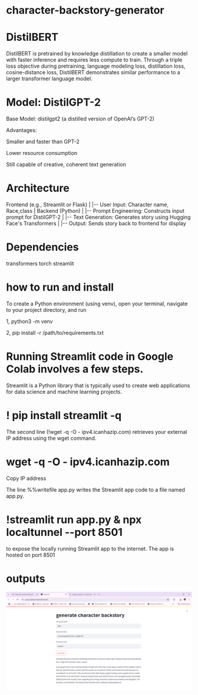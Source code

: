 # character-backstory-generator
# DistilBERT
DistilBERT is pretrained by knowledge distillation to create a smaller model with faster inference and requires less compute to train. Through a triple loss objective during pretraining, language modeling loss, distillation loss, cosine-distance loss, DistilBERT demonstrates similar performance to a larger transformer language model.

# Model: DistilGPT-2
Base Model: distilgpt2 (a distilled version of OpenAI’s GPT-2)

Advantages:

Smaller and faster than GPT-2

Lower resource consumption

Still capable of creative, coherent text generation

# Architecture


Frontend (e.g., Streamlit or Flask)
   |
   |-- User Input: Character name, Race,class
   |
Backend (Python)
   |
   |-- Prompt Engineering: Constructs input prompt for DistilGPT-2
   |
   |-- Text Generation: Generates story using Hugging Face's Transformers
   |
   |-- Output: Sends story back to frontend for display


# Dependencies
transformers
torch
streamlit


# how to run and install 
To create a Python environment (using venv), open your terminal, navigate to your project directory, and run 

1, python3 -m venv

2, pip install -r /path/to/requirements.txt

# Running Streamlit code in Google Colab involves a few steps.

Streamlit is a Python library that is typically used to create web applications for data science and machine learning projects.

# ! pip install streamlit -q
The second line (!wget -q -O - ipv4.icanhazip.com) retrieves your external IP address using the wget command.

# wget -q -O - ipv4.icanhazip.com

Copy IP address

The line %%writefile app.py writes the Streamlit app code to a file named app.py.
# !streamlit run app.py & npx localtunnel --port 8501
to expose the locally running Streamlit app to the internet. The app is hosted on port 8501

# outputs
![output image](https://github.com/nagasai5124/character-backstory-generator/blob/main/Streamlit%20-%20Google%20Chrome%204_9_2025%206_18_26%20PM.png)

